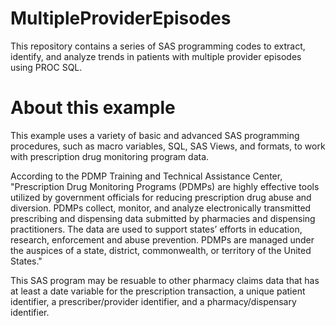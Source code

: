 # MultipleProviderEpisodes
This repository contains a series of SAS programming codes to extract, identify, and analyze trends in patients with multiple provider episodes using PROC SQL.

# About this example
This example uses a variety of basic and advanced SAS programming procedures, such as macro variables, SQL, SAS Views, and formats, to work with prescription drug monitoring program data. 

According to the PDMP Training and Technical Assistance Center, "Prescription Drug Monitoring Programs (PDMPs) are highly effective tools utilized by government officials for reducing prescription drug abuse and diversion. PDMPs collect, monitor, and analyze electronically transmitted prescribing and dispensing data submitted by pharmacies and dispensing practitioners. The data are used to support states’ efforts in education, research, enforcement and abuse prevention. PDMPs are managed under the auspices of a state, district, commonwealth, or territory of the United States." 

This SAS program may be resuable to other pharmacy claims data that has at least a date variable for the prescription transaction, a unique patient identifier, a prescriber/provider identifier, and a pharmacy/dispensary identifier. 
